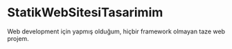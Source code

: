 # StatikWebSitesiTasarimim
Web development için yapmış olduğum, hiçbir framework olmayan taze web projem.

